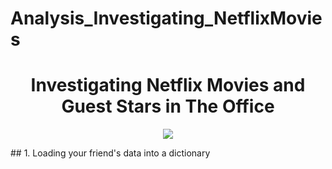 # Analysis_Investigating_NetflixMovies
<h1 align="center">Investigating Netflix Movies and Guest Stars in The Office</h1>
<p align="center">
  <img src="https://upload.wikimedia.org/wikipedia/commons/0/08/Netflix_2015_logo.svg"/>
</p>
## 1. Loading your friend's data into a dictionary
